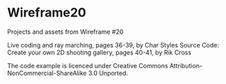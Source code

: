 # Wireframe20
Projects and assets from Wireframe #20

Live coding and ray marching, pages 36-39, by Char Styles
Source Code: Create your own 2D shooting gallery, pages 40-41, by Rik Cross

The code example is licenced under Creative Commons Attribution-NonCommercial-ShareAlike 3.0 Unported.
